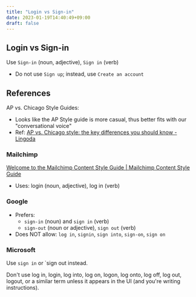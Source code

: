 ```yaml
---
title: "Login vs Sign-in"
date: 2023-01-19T14:40:49+09:00
draft: false
---
```


## Login vs Sign-in

Use `Sign-in` (noun, adjective), `Sign in` (verb)

- Do not use `Sign up`; instead, use `Create an account`

## References

AP vs. Chicago Style Guides:

- Looks like the AP Style guide is more casual, thus better fits with our "conversational voice"
- Ref: [AP vs. Chicago style: the key differences you should know - Lingoda](https://blog.lingoda.com/en/ap-vs-chicago-style/)

### Mailchimp

[Welcome to the Mailchimp Content Style Guide | Mailchimp Content Style Guide](https://styleguide.mailchimp.com/)

- Uses: login (noun, adjective), log in (verb)

### Google

- Prefers:
  - `sign-in` (noun) and `sign in` (verb)
  - `sign-out` (noun or adjective), `sign out` (verb)
- Does NOT allow: `log in`, `signin`, `sign into`, `sign-on`, `sign on`

### Microsoft

Use `sign in` or `sign out instead.

Don't use log in, login, log into, log on, logon, log onto, log off, log out, logout, or a similar term unless it appears in the UI (and you're writing instructions).
